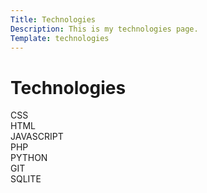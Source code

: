 ```yaml
---
Title: Technologies
Description: This is my technologies page.
Template: technologies
---
```

Technologies
==========================

<div class="box">
CSS
</div>

<div class="box">
HTML
</div>

<div class="box">
JAVASCRIPT
</div>

<div class="box">
PHP
</div>

<div class="box full">
PYTHON
</div>

<div class="box">
GIT
</div>

<div class="box">
SQLITE
</div>
